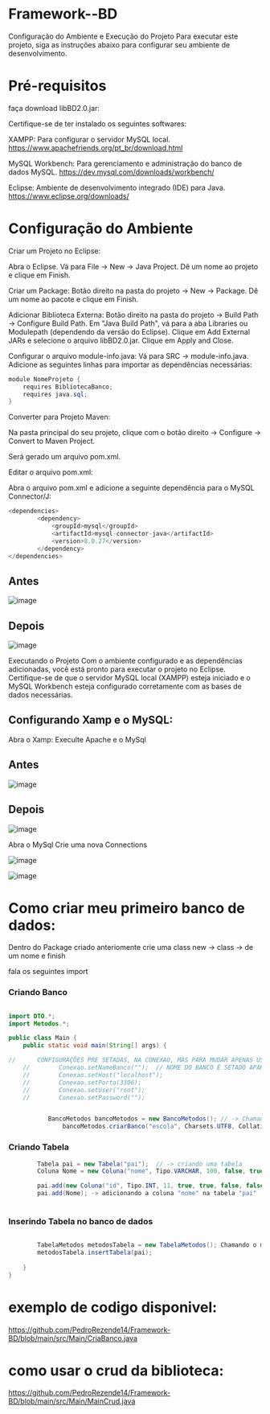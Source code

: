 ﻿# Framework--BD

Configuração do Ambiente e Execução do Projeto
Para executar este projeto, siga as instruções abaixo para configurar seu ambiente de desenvolvimento.

# Pré-requisitos
faça download  libBD2.0.jar:

Certifique-se de ter instalado os seguintes softwares:

XAMPP: Para configurar o servidor MySQL local.
https://www.apachefriends.org/pt_br/download.html


MySQL Workbench: Para gerenciamento e administração do banco de dados MySQL. 
https://dev.mysql.com/downloads/workbench/


Eclipse: Ambiente de desenvolvimento integrado (IDE) para Java.
https://www.eclipse.org/downloads/



# Configuração do Ambiente
Criar um Projeto no Eclipse:

Abra o Eclipse.
Vá para File -> New -> Java Project.
Dê um nome ao projeto e clique em Finish.

Criar um Package:
Botão direito na pasta do projeto -> New -> Package.
Dê um nome ao pacote e clique em Finish.

Adicionar Biblioteca Externa:
Botão direito na pasta do projeto -> Build Path -> Configure Build Path.
Em "Java Build Path", vá para a aba Libraries ou Modulepath (dependendo da versão do Eclipse).
Clique em Add External JARs e selecione o arquivo libBD2.0.jar.
Clique em Apply and Close.


Configurar o arquivo module-info.java:
Vá para SRC -> module-info.java.
Adicione as seguintes linhas para importar as dependências necessárias:

```java
module NomeProjeto {
	requires BibliotecaBanco;
	requires java.sql;
}
```

Converter para Projeto Maven:

Na pasta principal do seu projeto, clique com o botão direito -> Configure -> Convert to Maven Project.

Será gerado um arquivo pom.xml.

Editar o arquivo pom.xml:

Abra o arquivo pom.xml e adicione a seguinte dependência para o MySQL Connector/J:

```java
<dependencies>
        <dependency>
            <groupId>mysql</groupId>
            <artifactId>mysql-connector-java</artifactId>
            <version>8.0.27</version> 
        </dependency>
</dependencies>
```


## Antes
![image](https://github.com/PedroRezende14/Framework-BD/assets/128604858/bcae02b1-6150-4798-b549-9703f2bb0120)

    
## Depois
![image](https://github.com/PedroRezende14/Framework-BD/assets/128604858/1a52a01a-1aff-425c-8aa0-06df3a27f4cb)


Executando o Projeto
Com o ambiente configurado e as dependências adicionadas, você está pronto para executar o projeto no Eclipse. Certifique-se de que o servidor MySQL local (XAMPP) esteja iniciado e o MySQL Workbench esteja configurado corretamente com as bases de dados necessárias.

## Configurando Xamp e o MySQL:

Abra o Xamp: 
Execulte Apache e o MySql

## Antes
![image](https://github.com/PedroRezende14/Framework-BD/assets/128604858/b4e426b7-5bce-4e9f-9ffb-7e7b4bfd6762)


## Depois


![image](https://github.com/PedroRezende14/Framework-BD/assets/128604858/bdc5da82-0105-4543-b3a4-1bf0cf990883)


Abra o MySql
Crie uma nova Connections

![image](https://github.com/PedroRezende14/Framework-BD/assets/128604858/d3289fb3-6b64-4009-a9e3-a84bea87650d)

![image](https://github.com/PedroRezende14/Framework-BD/assets/128604858/d538efe5-5490-4a97-a6d6-c61f5dc8590d)

# Como criar meu primeiro banco de dados:

Dentro do Package criado anteriomente crie uma class 
new -> class -> de um nome e finish

fala os seguintes import 





### Criando Banco

```java

import DTO.*;
import Metodos.*;

public class Main {
	public static void main(String[] args) {

//		CONFIGURAÇÕES PRE SETADAS, NA CONEXAO, MAS PARA MUDAR APENAS USER O COMANDO ABAIXO
	//        Conexao.setNameBanco("");  // NOME DO BANCO É SETADO APARTIR DO MOMENTO QUE VC CRIA UM BANCO DE DADOS
	//        Conexao.setHost("localhost"); 
	//        Conexao.setPorta(3306);
	//        Conexao.setUser("root");
	//        Conexao.setPassword("");


	       BancoMetodos bancoMetodos = new BancoMetodos(); // -> Chamando o metodo do banco
               bancoMetodos.criarBanco("escola", Charsets.UTF8, Collations.UTF8_GENERAL_CI); //-> para criar um banco chame o ".criarBanco("NOME_DO_BANCO", Charsets.DESEJADO, Collations.DESEJADO );"
```

### Criando Tabela
```java
		Tabela pai = new Tabela("pai");  // -> criando uma tabela
  		Coluna Nome = new Coluna("nome", Tipo.VARCHAR, 100, false, true, false, false, false, false); // -> criando uma coluna

		pai.add(new Coluna("id", Tipo.INT, 11, true, true, false, false, true, false)); // outra maneira de adcionar uma coluna
 		pai.add(Nome); -> adicionando a coluna "nome" na tabela "pai"
	
```

### Inserindo Tabela no banco de dados  

```java

		TabelaMetodos metodosTabela = new TabelaMetodos(); Chamando o metodo de Tabela
		metodosTabela.insertTabela(pai);
		
	}
}

```

# exemplo de codigo disponivel:

https://github.com/PedroRezende14/Framework-BD/blob/main/src/Main/CriaBanco.java

# como usar o crud da biblioteca:
https://github.com/PedroRezende14/Framework-BD/blob/main/src/Main/MainCrud.java






